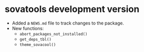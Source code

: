 # sovatools development version

- Added a `NEWS.md` file to track changes to the package.
- New functions:
    - `abort_packages_not_installed()`
    - `get_deps_tbl()`
    - `theme_sovacool()`
